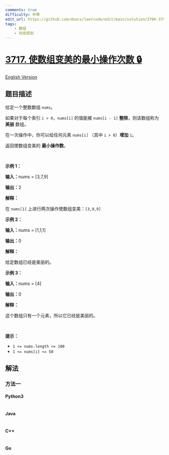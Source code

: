 ```yaml
---
comments: true
difficulty: 中等
edit_url: https://github.com/doocs/leetcode/edit/main/solution/3700-3799/3717.Minimum%20Operations%20to%20Make%20the%20Array%20Beautiful/README.md
tags:
    - 数组
    - 动态规划
---
```


<!-- problem:start -->

# [3717. 使数组变美的最小操作次数 🔒](https://leetcode.cn/problems/minimum-operations-to-make-the-array-beautiful)

[English Version](/solution/3700-3799/3717.Minimum%20Operations%20to%20Make%20the%20Array%20Beautiful/README_EN.md)

## 题目描述

<!-- description:start -->

<p>给定一个整数数组&nbsp;<code>nums</code>。</p>

<p>如果对于每个索引 <code>i &gt; 0</code>，<code>nums[i]</code> 的值能被 <code>nums[i - 1]</code> <strong>整除</strong>，则该数组称为 <strong>美丽</strong> 数组。</p>

<p>在一次操作中，你可以给任何元素&nbsp;<code>nums[i]</code>&nbsp;（其中 <code>i &gt; 0</code>）<strong>增加</strong>&nbsp;<code>1</code>。</p>

<p>返回使数组变美的 <strong>最小操作数</strong>。</p>

<p>&nbsp;</p>

<p><strong class="example">示例 1：</strong></p>

<div class="example-block">
<p><span class="example-io"><b>输入：</b>nums = [3,7,9]</span></p>

<p><span class="example-io"><b>输出：</b>2</span></p>

<p><strong>解释：</strong></p>

<p>在 <code>nums[1]</code>&nbsp;上进行两次操作使数组变美：<code>[3,9,9]</code></p>
</div>

<p><strong class="example">示例 2：</strong></p>

<div class="example-block">
<p><strong>输入：</strong><span class="example-io">nums = [1,1,1]</span></p>

<p><span class="example-io"><b>输出：</b>0</span></p>

<p><strong>解释：</strong></p>

<p>给定数组已经是美丽的。</p>
</div>

<p><strong class="example">示例 3：</strong></p>

<div class="example-block">
<p><span class="example-io"><b>输入：</b>nums = [4]</span></p>

<p><span class="example-io"><b>输出：</b>0</span></p>

<p><strong>解释：</strong></p>

<p>这个数组只有一个元素，所以它已经是美丽的。</p>
</div>

<p>&nbsp;</p>

<p><strong>提示：</strong></p>

<ul>
	<li><code>1 &lt;= nums.length &lt;= 100</code></li>
	<li><code>1 &lt;= nums[i] &lt;= 50​​​</code></li>
</ul>

<!-- description:end -->

## 解法

<!-- solution:start -->

### 方法一

<!-- tabs:start -->

#### Python3

```python

```

#### Java

```java

```

#### C++

```cpp

```

#### Go

```go

```

<!-- tabs:end -->

<!-- solution:end -->

<!-- problem:end -->
